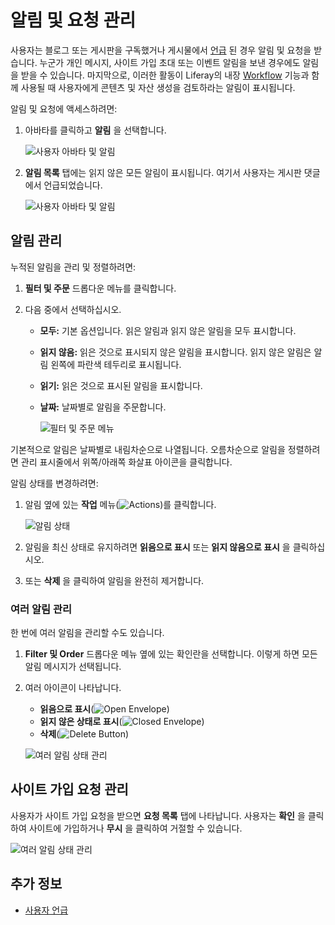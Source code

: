 # 알림 및 요청 관리

사용자는 블로그 또는 게시판을 구독했거나 게시물에서 [언급](./mentioning-users.md) 된 경우 알림 및 요청을 받습니다. 누군가 개인 메시지, 사이트 가입 초대 또는 이벤트 알림을 보낸 경우에도 알림을 받을 수 있습니다. 마지막으로, 이러한 활동이 Liferay의 내장 [Workflow](../../../process-automation/workflow/introduction-to-workflow.md) 기능과 함께 사용될 때 사용자에게 콘텐츠 및 자산 생성을 검토하라는 알림이 표시됩니다.

알림 및 요청에 액세스하려면:

1. 아바타를 클릭하고 **알림** 을 선택합니다.

    ![사용자 아바타 및 알림](./managing-notifications-and-requests/images/01.png)

1. **알림 목록** 탭에는 읽지 않은 모든 알림이 표시됩니다. 여기서 사용자는 게시판 댓글에서 언급되었습니다.

    ![사용자 아바타 및 알림](./managing-notifications-and-requests/images/02.png)

## 알림 관리

누적된 알림을 관리 및 정렬하려면:

1. **필터 및 주문** 드롭다운 메뉴를 클릭합니다.
1. 다음 중에서 선택하십시오.

    * **모두:** 기본 옵션입니다. 읽은 알림과 읽지 않은 알림을 모두 표시합니다.
    * **읽지 않음:** 읽은 것으로 표시되지 않은 알림을 표시합니다. 읽지 않은 알림은 알림 왼쪽에 파란색 테두리로 표시됩니다.
    * **읽기:** 읽은 것으로 표시된 알림을 표시합니다.
    * **날짜:** 날짜별로 알림을 주문합니다.

      ![필터 및 주문 메뉴](./managing-notifications-and-requests/images/03.png)

기본적으로 알림은 날짜별로 내림차순으로 나열됩니다. 오름차순으로 알림을 정렬하려면 관리 표시줄에서 위쪽/아래쪽 화살표 아이콘을 클릭합니다.

알림 상태를 변경하려면:

1. 알림 옆에 있는 **작업** 메뉴(![Actions](../../../images/icon-actions.png))를 클릭합니다.

    ![알림 상태](./managing-notifications-and-requests/images/04.png)

1. 알림을 최신 상태로 유지하려면 **읽음으로 표시** 또는 **읽지 않음으로 표시** 을 클릭하십시오.
1. 또는 **삭제** 을 클릭하여 알림을 완전히 제거합니다.

### 여러 알림 관리

한 번에 여러 알림을 관리할 수도 있습니다.

1. **Filter 및 Order** 드롭다운 메뉴 옆에 있는 확인란을 선택합니다. 이렇게 하면 모든 알림 메시지가 선택됩니다.
1. 여러 아이콘이 나타납니다.
    * **읽음으로 표시**(![Open Envelope](./managing-notifications-and-requests/images/icon-envelope-open.png))
    * **읽지 않은 상태로 표시**(![Closed Envelope](./managing-notifications-and-requests/images/icon-envelope-closed.png))
    * **삭제**(![Delete Button](./managing-notifications-and-requests/images/icon-delete.png))

    ![여러 알림 상태 관리](./managing-notifications-and-requests/images/05.png)

## 사이트 가입 요청 관리

사용자가 사이트 가입 요청을 받으면 **요청 목록** 탭에 나타납니다. 사용자는 **확인** 을 클릭하여 사이트에 가입하거나 **무시** 을 클릭하여 거절할 수 있습니다.

![여러 알림 상태 관리](./managing-notifications-and-requests/images/06.png)

## 추가 정보

* [사용자 언급](./mentioning-users.md)
